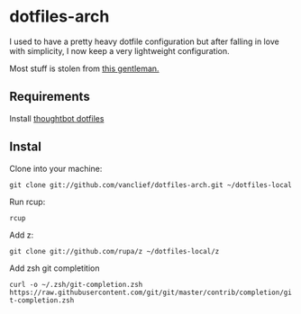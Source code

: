 # dotfiles-arch

I used to have a pretty heavy dotfile configuration but after falling in love with simplicity, I now keep a very lightweight configuration.

Most stuff is stolen from [this gentleman.](https://github.com/rhomeister/dotfiles-shared)

## Requirements

Install [thoughtbot dotfiles](https://github.com/thoughtbot/dotfiles)

## Instal

Clone into your machine:

`git clone git://github.com/vanclief/dotfiles-arch.git ~/dotfiles-local`

Run rcup:

`rcup`

Add z:

`git clone git://github.com/rupa/z ~/dotfiles-local/z`

Add zsh git completition

`curl -o ~/.zsh/git-completion.zsh https://raw.githubusercontent.com/git/git/master/contrib/completion/git-completion.zsh`
